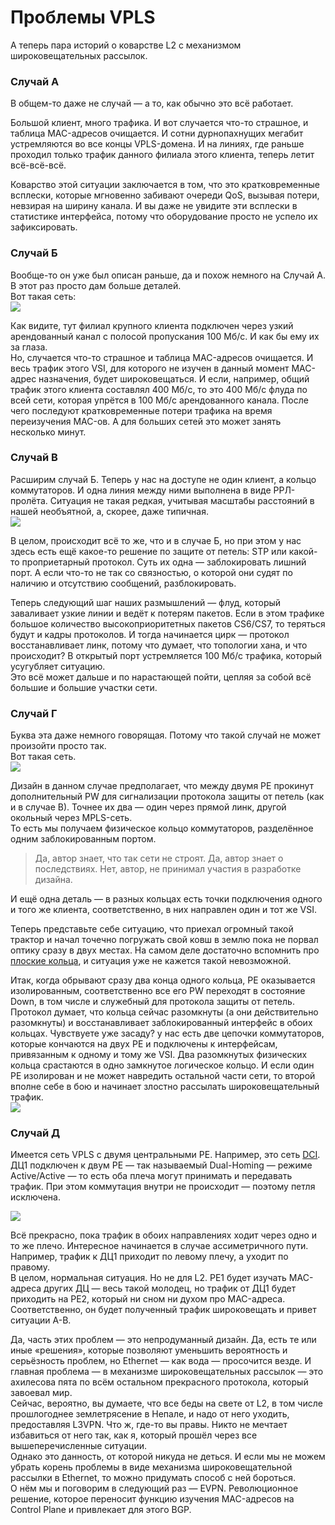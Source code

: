 # Проблемы VPLS

А теперь пара историй о коварстве L2 c механизмом широковещательных рассылок.

### Случай А

В общем-то даже не случай — а то, как обычно это всё работает.

Большой клиент, много трафика. И вот случается что-то страшное, и таблица MAC-адресов очищается. И сотни дурнопахнущих мегабит устремляются во все концы VPLS-домена. И на линиях, где раньше проходил только трафик данного филиала этого клиента, теперь летит всё-всё-всё.

Коварство этой ситуации заключается в том, что это кратковременные всплески, которые мгновенно забивают очереди QoS, вызывая потери, невзирая на ширину канала. И вы даже не увидите эти всплески в статистике интерфейса, потому что оборудование просто не успело их зафиксировать.

### Случай Б

Вообще-то он уже был описан раньше, да и похож немного на Случай А. В этот раз просто дам больше деталей.  
Вот такая сеть:  
![](https://habrastorage.org/files/7d4/86c/3c0/7d486c3c0f724ab58e82a349194ee717.PNG)

Как видите, тут филиал крупного клиента подключен через узкий арендованный канал с полосой пропускания 100 Мб/с. И как бы ему их за глаза.  
Но, случается что-то страшное и таблица MAC-адресов очищается. И весь трафик этого VSI, для которого не изучен в данный момент MAC-адрес назначения, будет широковещаться. И если, например, общий трафик этого клиента составлял 400 Мб/с, то это 400 Мб/с флуда по всей сети, которая упрётся в 100 Мб/с арендованного канала. После чего последуют кратковременные потери трафика на время переизучения MAC-ов. А для больших сетей это может занять несколько минут.

### Случай В

Расширим случай Б. Теперь у нас на доступе не один клиент, а кольцо коммутаторов. И одна линия между ними выполнена в виде РРЛ-пролёта. Ситуация не такая редкая, учитывая масштабы расстояний в нашей необъятной, а, скорее, даже типичная.  
![](https://habrastorage.org/files/863/3b6/5df/8633b65df77c483c99f5da170a1b202e.PNG)

В целом, происходит всё то же, что и в случае Б, но при этом у нас здесь есть ещё какое-то решение по защите от петель: STP или какой-то проприетарный протокол. Суть их одна — заблокировать лишний порт. А если что-то не так со связностью, о которой они судят по наличию и отсутствию сообщений, разблокировать.

Теперь следующий шаг наших размышлений — флуд, который заваливает узкие линии и ведёт к потерям пакетов. Если в этом трафике большое количество высокоприоритетных пакетов CS6/CS7, то теряться будут и кадры протоколов. И тогда начинается цирк — протокол восстанавливает линк, потому что думает, что топологии хана, и что происходит? В открытый порт устремляется 100 Мб/с трафика, который усугубляет ситуацию.  
Это всё может дальше и по нарастающей пойти, цепляя за собой всё большие и большие участки сети.

### Случай Г

Буква эта даже немного говорящая. Потому что такой случай не может произойти просто так.  
Вот такая сеть.  
![](https://habrastorage.org/files/d5d/02f/d39/d5d02fd3959b4331b3b3cade9cb72017.PNG)

Дизайн в данном случае предполагает, что между двумя PE прокинут дополнительный PW для сигнализации протокола защиты от петель \(как и в случае В\). Точнее их два — один через прямой линк, другой окольный через MPLS-сеть.  
То есть мы получаем физическое кольцо коммутаторов, разделённое одним заблокированным портом.

> Да, автор знает, что так сети не строят. Да, автор знает о последствиях. Нет, автор, не принимал участия в разработке дизайна.

И ещё одна деталь — в разных кольцах есть точки подключения одного и того же клиента, соответственно, в них направлен один и тот же VSI.

Теперь представьте себе ситуацию, что приехал огромный такой трактор и начал точечно погружать свой ковш в землю пока не порвал оптику сразу в двух местах. На самом деле достаточно вспомнить про [плоские кольца](http://lookmeup.linkmeup.ru/#term577), и ситуация уже не кажется такой невозможной.

Итак, когда обрывают сразу два конца одного кольца, PE оказывается изолированным, соответственно все его PW переходят в состояние Down, в том числе и служебный для протокола защиты от петель. Протокол думает, что кольца сейчас разомкнуты \(а они действительно разомкнуты\) и восстанавливает заблокированный интерфейс в обоих кольцах. Чувствуете уже засаду? у нас есть две цепочки коммутаторов, которые кончаются на двух PE и подключены к интерфейсам, привязанным к одному и тому же VSI. Два разомкнутых физических кольца срастаются в одно замкнутое логическое кольцо. И если один PE изолирован и не может навредить остальной части сети, то второй вполне себе в бою и начинает злостно рассылать широковещательный трафик.  
![](https://habrastorage.org/files/e54/154/6ac/e541546acbce40a8b1f0a6222673f794.PNG)

### Случай Д

Имеется сеть VPLS с двумя центральными PE. Например, это сеть [DCI](http://lookmeup.linkmeup.ru/#term597). ДЦ1 подключен к двум PE — так называемый Dual-Homing — режиме Active/Active — то есть оба плеча могут принимать и передавать трафик. При этом коммутация внутри не происходит — поэтому петля исключена.

![](https://habrastorage.org/files/1d5/a75/0bc/1d5a750bcb284559a3492cb470279531.png)

Всё прекрасно, пока трафик в обоих направлениях ходит через одно и то же плечо. Интересное начинается в случае ассиметричного пути. Например, трафик к ДЦ1 приходит по левому плечу, а уходит по правому.  
В целом, нормальная ситуация. Но не для L2. PE1 будет изучать MAC-адреса других ДЦ — весь такой молодец, но трафик от ДЦ1 будет приходить на PE2, который ни сном ни духом про MAC-адреса. Соответственно, он будет полученный трафик широковещать и привет ситуации А-В.

Да, часть этих проблем — это непродуманный дизайн. Да, есть те или иные «решения», которые позволяют уменьшить вероятность и серьёзность проблем, но Ethernet — как вода — просочится везде. И главная проблема — в механизме широковещательных рассылок — это ахилесова пята по всём остальном прекрасного протокола, который завоевал мир.  
Сейчас, вероятно, вы думаете, что все беды на свете от L2, в том числе прошлогоднее землетрясение в Непале, и надо от него уходить, предоставляя L3VPN. Что ж, где-то вы правы. Никто не мечтает избавиться от него так, как я, который прошёл через все вышеперечисленные ситуации.  
Однако это данность, от которой никуда не деться. И если мы не можем убрать корень проблемы в виде механизма широковещательной рассылки в Ethernet, то можно придумать способ с ней бороться.  
О нём мы и поговорим в следующий раз — EVPN. Революционное решение, которое переносит функцию изучения MAC-адресов на Control Plane и привлекает для этого BGP.
